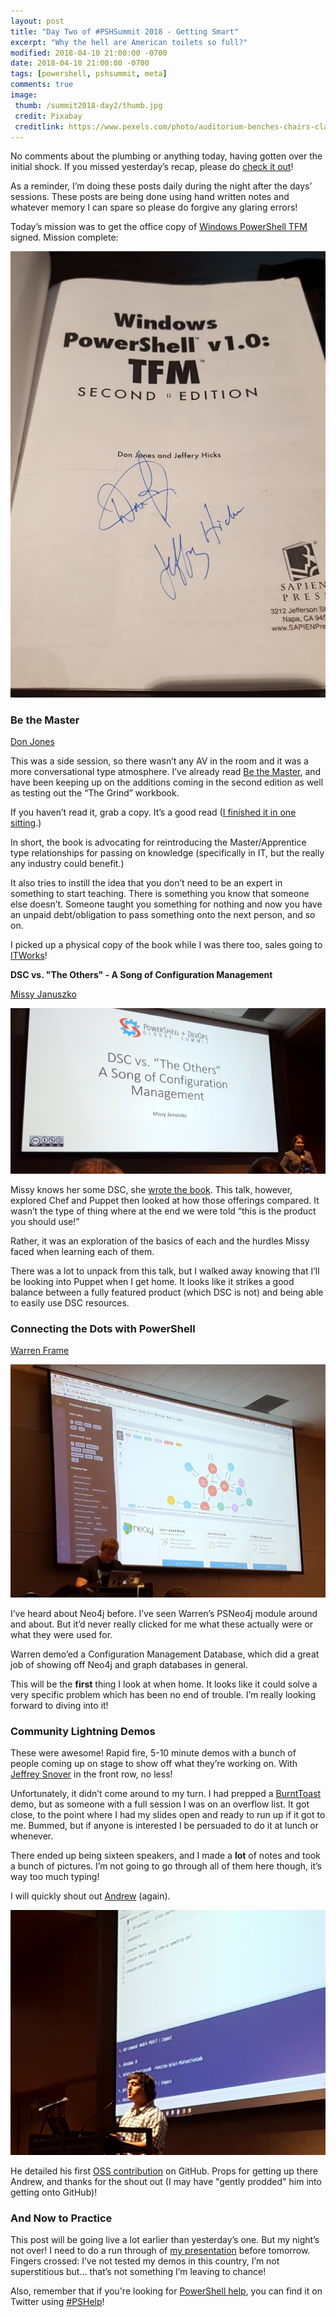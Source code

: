 ```yaml
---
layout: post
title: "Day Two of #PSHSummit 2018 - Getting Smart"
excerpt: "Why the hell are American toilets so full?"
modified: 2018-04-10 21:00:00 -0700
date: 2018-04-10 21:00:00 -0700
tags: [powershell, pshsummit, meta]
comments: true
image:
 thumb: /summit2018-day2/thumb.jpg
 credit: Pixabay
 creditlink: https://www.pexels.com/photo/auditorium-benches-chairs-class-207691/
---
```


No comments about the plumbing or anything today, having gotten over the initial
shock. If you missed yesterday’s recap, please do [check it
out](https://king.geek.nz/2018/04/10/summit2018-day1/)!

As a reminder, I’m doing these posts daily during the night after the days’
sessions. These posts are being done using hand written notes and whatever
memory I can spare so please do forgive any glaring errors!

Today’s mission was to get the office copy of [Windows PowerShell
TFM](https://www.amazon.com/Windows-PowerShell-v1-0-TFM-2nd/dp/0977659763)
signed. Mission complete:

[![Signed TFM](/images/summit2018-day2/tfm-small.jpg)](/images/summit2018-day2/tfm-large.jpg)

### Be the Master

[Don Jones](https://twitter.com/concentrateddon)

This was a side session, so there wasn’t any AV in the room and it was a more
conversational type atmosphere. I’ve already read [Be the
Master](https://leanpub.com/bethemaster), and have been keeping up on the
additions coming in the second edition as well as testing out the “The Grind”
workbook.

If you haven’t read it, grab a copy. It’s a good read ([I finished it in one
sitting](https://twitter.com/WindosNZ/status/968404127452561408).)

In short, the book is advocating for reintroducing the Master/Apprentice type
relationships for passing on knowledge (specifically in IT, but the really any
industry could benefit.)

It also tries to instill the idea that you don’t need to be an expert in
something to start teaching. There is something you know that someone else
doesn’t. Someone taught you something for nothing and now you have an unpaid
debt/obligation to pass something onto the next person, and so on.

I picked up a physical copy of the book while I was there too, sales going to
[ITWorks](https://techimpact.org/our-programs/itworks/)!

**DSC vs. "The Others" - A Song of Configuration Management**

[Missy Januszko](https://twitter.com/majst32)

[![Missy Januszko](/images/summit2018-day2/missy-small.jpg)](/images/summit2018-day2/missy-large.jpg)

Missy knows her some DSC, she [wrote the
book](https://leanpub.com/the-dsc-book). This talk, however, explored Chef and
Puppet then looked at how those offerings compared. It wasn’t the type of thing
where at the end we were told “this is the product you should use!”

Rather, it was an exploration of the basics of each and the hurdles Missy faced
when learning each of them.

There was a lot to unpack from this talk, but I walked away knowing that I’ll be
looking into Puppet when I get home. It looks like it strikes a good balance
between a fully featured product (which DSC is not) and being able to easily use
DSC resources.

### Connecting the Dots with PowerShell

[Warren Frame](https://twitter.com/psCookieMonster)

[![Warren Frame](/images/summit2018-day2/warren-small.jpg)](/images/summit2018-day2/warren-large.jpg)

I’ve heard about Neo4j before. I’ve seen Warren’s PSNeo4j module around and
about. But it’d never really clicked for me what these actually were or what
they were used for.

Warren demo’ed a Configuration Management Database, which did a great job of
showing off Neo4j and graph databases in general.

This will be the **first** thing I look at when home. It looks like it could
solve a very specific problem which has been no end of trouble. I’m really
looking forward to diving into it!

### Community Lightning Demos

These were awesome! Rapid fire, 5-10 minute demos with a bunch of people coming
up on stage to show off what they’re working on. With [Jeffrey
Snover](https://twitter.com/jsnover) in the front row, no less!

Unfortunately, it didn’t come around to my turn. I had prepped a
[BurntToast](https://www.powershellgallery.com/packages/BurntToast) demo, but as
someone with a full session I was on an overflow list. It got close, to the
point where I had my slides open and ready to run up if it got to me. Bummed,
but if anyone is interested I be persuaded to do it at lunch or whenever.

There ended up being sixteen speakers, and I made a **lot** of notes and took a
bunch of pictures. I’m not going to go through all of them here though, it’s way
too much typing!

I will quickly shout out [Andrew](https://twitter.com/plaandrew22) (again).

[![Andrew Pla](/images/summit2018-day2/andrew-small.jpg)](/images/summit2018-day2/andrew-large.jpg)

He detailed his first [OSS
contribution](https://github.com/PowershellFrameworkCollective/PSUtil/pull/26)
on GitHub. Props for getting up there Andrew, and thanks for the shout out (I
may have "gently prodded" him into getting onto GitHub)!

### And Now to Practice

This post will be going live a lot earlier than yesterday’s one. But my night’s
not over! I need to do a run through of [my presentation](http://sched.co/Cq9V)
before tomorrow. Fingers crossed: I’ve not tested my demos in this country, I’m
not superstitious but… that’s not something I’m leaving to chance!

Also, remember that if you're looking for [PowerShell
help](https://king.geek.nz/2018/03/20/pshelp-twitter/), you can find it on
Twitter using
[\#PSHelp](https://twitter.com/search?f=tweets&vertical=default&q=%23pshelp&src=typd)!

